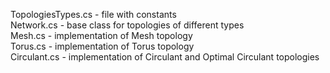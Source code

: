 TopologiesTypes.cs - file with constants  
Network.cs - base class for topologies of different types  
Mesh.cs - implementation of Mesh topology  
Torus.cs - implementation of Torus topology  
Circulant.cs - implementation of Circulant and Optimal Circulant topologies  

